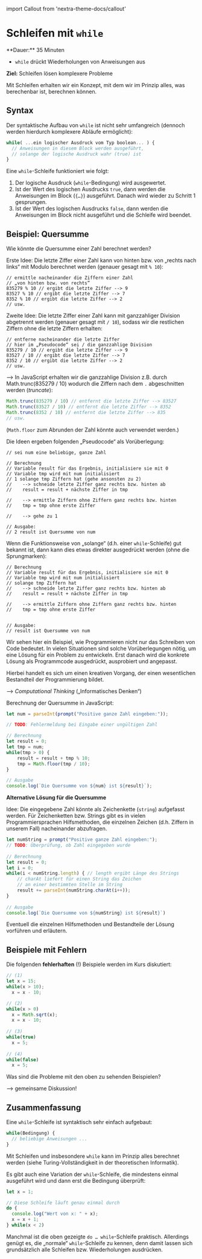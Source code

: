 import Callout from 'nextra-theme-docs/callout'

# Schleifen mit `while`

<Callout>
  **Dauer:** 35 Minuten

  - `while` drückt Wiederholungen von Anweisungen aus

  **Ziel:** Schleifen lösen komplexere Probleme
</Callout>

Mit Schleifen erhalten wir ein Konzept, mit dem wir im Prinzip 
alles, was berechenbar ist, berechnen können. 

## Syntax

Der syntaktische Aufbau von `while` ist nicht sehr umfangreich
(dennoch werden hierdurch komplexere Abläufe ermöglicht):

```js
while( ...ein logischer Ausdruck vom Typ boolean... ) {
  // Anweisungen in diesem Block werden ausgeführt,
  // solange der logische Ausdruck wahr (true) ist	
}
```

Eine `while`-Schleife funktioniert wie folgt: 

1. Der logische Ausdruck (`while`-Bedingung) wird ausgewertet.
2. Ist der Wert des logischen Ausdrucks `true`, dann werden die Anweisungen im Block (`{…}`) ausgeführt. Danach wird wieder zu Schritt 1 gesprungen.
3. Ist der Wert des logischen Ausdrucks `false`, dann werden die Anweisungen im Block nicht ausgeführt und die Schleife wird beendet.

## Beispiel: Quersumme

Wie könnte die Quersumme einer Zahl berechnet werden?

Erste Idee: Die letzte Ziffer einer Zahl kann von hinten bzw. 
von „rechts nach links“ mit Modulo berechnet werden (genauer 
gesagt mit `% 10`):

```
// ermittle nacheinander die Ziffern einer Zahl
// „von hinten bzw. von rechts”
835279 % 10 // ergibt die letzte Ziffer --> 9
83527 % 10 // ergibt die letzte Ziffer --> 7
8352 % 10 // ergibt die letzte Ziffer --> 2
// usw.
```

Zweite Idee: Die letzte Ziffer einer Zahl kann mit ganzzahliger 
Division abgetrennt werden (genauer gesagt mit `/ 10`), sodass
wir die restlichen Ziffern ohne die letzte Ziffern erhalten:

```
// entferne nacheinander die letzte Ziffer 
// hier im „Pseudocode“ sei / die ganzzahlige Division
835279 / 10 // ergibt die letzte Ziffer --> 9
83527 / 10 // ergibt die letzte Ziffer --> 7
8352 / 10 // ergibt die letzte Ziffer --> 2
// usw.
```

&xrarr; In JavaScript erhalten wir die ganzzahlige Division
z.B. durch Math.trunc(835279 / 10) wodurch die Ziffern nach
dem `.` abgeschnitten werden (_truncate_):

```js
Math.trunc(835279 / 10) // entfernt die letzte Ziffer --> 83527
Math.trunc(83527 / 10) // entfernt die letzte Ziffer --> 8352
Math.trunc(8352 / 10) // entfernt die letzte Ziffer --> 835
// usw.
```

(`Math.floor` zum Abrunden der Zahl könnte auch verwendet werden.)

Die Ideen ergeben folgenden „Pseudocode“ als Vorüberlegung:

```
// sei num eine beliebige, ganze Zahl

// Berechnung
// Variable result für das Ergebnis, initialisiere sie mit 0
// Variable tmp wird mit num initialisiert
// 1 solange tmp Ziffern hat (gehe ansonsten zu 2)
//    --> schneide letzte Ziffer ganz rechts bzw. hinten ab
//    result = result + nächste Ziffer in tmp

//    --> ermittle Ziffern ohne Ziffern ganz rechts bzw. hinten
//    tmp = tmp ohne erste Ziffer

//    --> gehe zu 1

// Ausgabe: 
// 2 result ist Quersumme von num
```

Wenn die Funktionsweise von „solange“ (d.h. einer 
`while`-Schleife) gut bekannt ist, dann kann dies etwas
direkter ausgedrückt werden (ohne die Sprungmarken):

```
// Berechnung
// Variable result für das Ergebnis, initialisiere sie mit 0
// Variable tmp wird mit num initialisiert
// solange tmp Ziffern hat
//    --> schneide letzte Ziffer ganz rechts bzw. hinten ab
//    result = result + nächste Ziffer in tmp

//    --> ermittle Ziffern ohne Ziffern ganz rechts bzw. hinten
//    tmp = tmp ohne erste Ziffer


// Ausgabe: 
// result ist Quersumme von num
```

<Callout type="warning">
Wir sehen hier ein Beispiel, wie Programmieren nicht nur
das Schreiben von Code bedeutet. In vielen Situationen sind
solche Vorüberlegungen nötig, um eine Lösung für ein Problem
zu entwickeln. Erst danach wird die konkrete Lösung als
Programmcode ausgedrückt, ausprobiert und angepasst.

Hierbei handelt es sich um einen kreativen Vorgang, der 
einen wesentlichen Bestandteil der Programmierung bildet.

&xrarr; _Computational Thinking_ („Informatisches Denken“)
</Callout>

Berechnung der Quersumme in JavaScript:

```js
let num = parseInt(prompt("Positive ganze Zahl eingeben:"));

// TODO: Fehlermeldung bei Eingabe einer ungültigen Zahl

// Berechnung
let result = 0;	
let tmp = num;	
while(tmp > 0) {
    result = result + tmp % 10;	
    tmp = Math.floor(tmp / 10);	
}

// Ausgabe	
console.log(`Die Quersumme von ${num} ist ${result}`);
```

**Alternative Lösung für die Quersumme**

Idee: Die eingegebene Zahl könnte als Zeichenkette (`string`)
aufgefasst werden. Für Zeichenketten bzw. Strings gibt es 
in vielen Programmiersprachen Hilfsmethoden, die einzelnen
Zeichen (d.h. Ziffern in unserem Fall) nacheinander abzufragen.

```js
let numString = prompt("Positive ganze Zahl eingeben:");
// TODO: Überprüfung, ob Zahl eingegeben wurde
	
// Berechnung	
let result = 0;
let i = 0;
while(i < numString.length) { // length ergibt Länge des Strings
    // charAt liefert für einen String das Zeichen 
    // an einer bestimmten Stelle im String
    result += parseInt(numString.charAt(i++));
}
	
// Ausgabe
console.log(`Die Quersumme von ${numString} ist ${result}`)
```

<Callout type="warning" emoji="👨🏻‍💻">
Eventuell die einzelnen Hilfsmethoden und Bestandteile
der Lösung vorführen und erläutern.
</Callout>

## Beispiele mit Fehlern

Die folgenden **fehlerhaften** (!) Beispiele werden im Kurs 
diskutiert:

```js
// (1)
let x = 15;
while(x > 10);	
  x = x - 10;

// (2)
while(x > 0)
  x = Math.sqrt(x);
  x = x - 10;
	
// (3)
while(true)	
  x = 5;
	
// (4)
while(false)
  x = 5;
```

Was sind die Probleme mit den oben zu sehenden Beispielen?

&xrarr; gemeinsame Diskussion!

## Zusammenfassung

Eine `while`-Schleife ist syntaktisch sehr einfach aufgebaut:

```js
while(Bedingung) { 
  // beliebige Anweisungen ... 
}
```
Mit Schleifen und insbesondere `while` kann im Prinzip alles 
berechnet werden (siehe Turing-Vollständigkeit in der 
theoretischen Informatik).

Es gibt auch eine Variation der `while`-Schleife, die mindestens 
einmal ausgeführt wird und dann erst die Bedingung überprüft:

```js
let x = 1;

// Diese Schleife läuft genau einmal durch	
do {
  console.log("Wert von x: " + x);
  x = x + 1;
} while(x < 2)
```

Manchmal ist die oben gezeigte `do … while`-Schleife praktisch.
Allerdings genügt es, die „normale“ `while`-Schleife zu kennen,
denn damit lassen sich grundsätzlich alle Schleifen bzw.
Wiederholungen ausdrücken.


